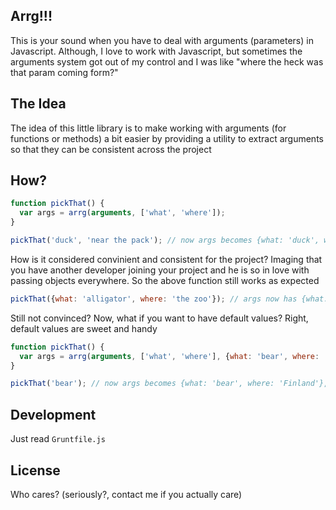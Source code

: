 ## Arrg!!!
This is your sound when you have to deal with arguments (parameters) in Javascript. Although, I love to work with Javascript, but sometimes the arguments system got out of my control and I was like "where the heck was that param coming form?"

## The Idea
The idea of this little library is to make working with arguments (for functions or methods) a bit easier by providing a utility to extract arguments so that they can be consistent across the project

## How?
```javascript
function pickThat() {
  var args = arrg(arguments, ['what', 'where']);
}

pickThat('duck', 'near the pack'); // now args becomes {what: 'duck', where: 'near the pack'}
```
How is it considered convinient and consistent for the project? Imaging that you have another developer joining your project and he is so in love with passing objects everywhere. So the above function still works as expected

```javascript
pickThat({what: 'alligator', where: 'the zoo'}); // args now has {what: 'alligator', where: 'the zoo'}
```

Still not convinced? Now, what if you want to have default values? Right, default values are sweet and handy
```javascript
function pickThat() {
  var args = arrg(arguments, ['what', 'where'], {what: 'bear', where: 'Finland'});
}

pickThat('bear'); // now args becomes {what: 'bear', where: 'Finland'}, not sure if Finland has bears, though
```

## Development
Just read `Gruntfile.js`

## License
Who cares? (seriously?, contact me if you actually care)